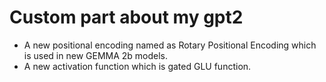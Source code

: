 # Custom part about my gpt2

- A new positional encoding named as Rotary Positional Encoding which is used in new GEMMA 2b models.
- A new activation function which is gated GLU function.
